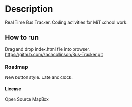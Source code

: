 # Description
Real Time Bus Tracker. 
Coding activities for MiT school work.

## How to run
Drag and drop index.html file into browser.
https://github.com/zachcollinson/Bus-Tracker.git

### Roadmap
New button style.
Date and clock.

#### License
Open Source
MapBox
